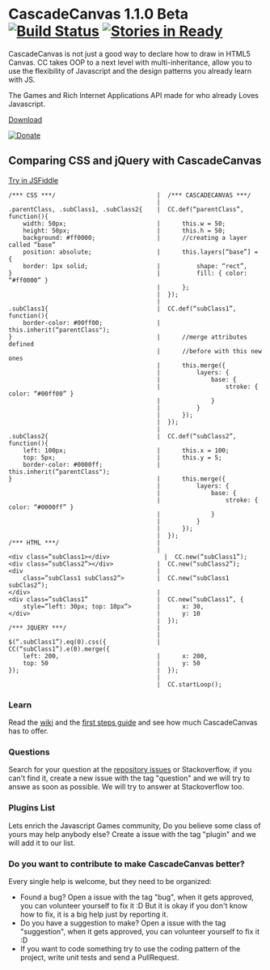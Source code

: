 # CascadeCanvas 1.1.0 Beta [![Build Status](https://travis-ci.org/CascadeCanvas/CascadeCanvas.png)](https://travis-ci.org/CascadeCanvas/CascadeCanvas) [![Stories in Ready](https://badge.waffle.io/CascadeCanvas/CascadeCanvas.png?label=ready)](http://waffle.io/CascadeCanvas/CascadeCanvas)

CascadeCanvas is not just a good way to declare how to draw in HTML5 Canvas. CC takes OOP to a next level with multi-inheritance, allow you to use the flexibility of Javascript and the design patterns you already learn with JS.

The Games and Rich Internet Applications API made for who already Loves Javascript.

[Download](https://rawgithub.com/CascadeCanvas/CascadeCanvas/master/cc.min.js)

[![Donate](https://www.paypalobjects.com/en_US/i/btn/btn_donate_LG.gif)](https://www.paypal.com/cgi-bin/webscr?cmd=_donations&business=H84XN5VYTBVYQ&lc=US&item_name=Cascade%20Canvas&currency_code=USD&bn=PP%2dDonationsBF%3abtn_donate_LG%2egif%3aNonHosted)

## Comparing CSS and jQuery with CascadeCanvas

[Try in JSFiddle](http://jsfiddle.net/H45b7/)
```
/*** CSS ***/                            |  /*** CASCADECANVAS ***/
                                         |
.parentClass, .subClass1, .subClass2{    |  CC.def(“parentClass”, function(){ 
    width: 50px;                         |      this.w = 50;
    height: 50px;                        |      this.h = 50;
    background: #ff0000;                 |      //creating a layer called “base”
    position: absolute;                  |      this.layers[“base”] = {
    border: 1px solid;                   |          shape: “rect”,
}										 |          fill: { color: “#ff0000” }
										 |      };
										 |  });
										 |
.subClass1{								 |  CC.def(“subClass1”, function(){
    border-color: #00ff00;				 |      this.inherit(“parentClass");
}										 |		//merge attributes defined
										 |		//before with this new ones
										 |		this.merge({
										 |		    layers: {
										 |			    base: {
										 |				    stroke: { color: “#00ff00” }
										 |				}
										 |			}
										 |		});
										 |	});
										 |
.subClass2{								 |	CC.def(“subClass2”, function(){
    left: 100px;						 |		this.x = 100;
    top: 5px; 							 |		this.y = 5;
    border-color: #0000ff;				 |		this.inherit(“parentClass");
}										 |		this.merge({
										 |			layers: {
										 |				base: {
										 |					stroke: { color: “#0000ff” }
										 |				}
										 |			}
										 |		});
										 |	});
/*** HTML ***/                           |  
                                         |
<div class=”subClass1></div>			   |  CC.new(“subClass1”);
<div class=”subClass2”></div>			 |	CC.new(“subClass2”);
<div 									 |
    class=”subClass1 subClass2”>         |	CC.new(“subClass1 subClas2”);
</div>									 |
<div class=”subClass1” 					 |	CC.new(“subClass1”, {
    style=”left: 30px; top: 10px”>       |      x: 30,
</div>									 |		y: 10
										 |	});
/*** JQUERY ***/                         |
                                         |
$(“.subClass1”).eq(0).css({				 |	CC(“subClass1”).e(0).merge({
    left: 200,							 |		x: 200,
    top: 50 							 |		y: 50
});										 |	});
										 |
										 |  CC.startLoop();
```
### Learn

Read the [wiki](https://github.com/CascadeCanvas/CascadeCanvas/wiki) and the [first steps guide](https://github.com/CascadeCanvas/CascadeCanvas/wiki/First-Steps) and see how much CascadeCanvas has to offer.

### Questions

Search for your question at the [repository issues](https://github.com/CascadeCanvas/CascadeCanvas/issues) or Stackoverflow, if you can't find it, create a new issue with the tag "question" and we will try to answe as soon as possible. We will try to answer at Stackoverflow too.

### Plugins List

Lets enrich the Javascript Games community, Do you believe some class of yours may help anybody else? Create a issue with the tag "plugin" and we will add it to our list.

### Do you want to contribute to make CascadeCanvas better?

Every single help is welcome, but they need to be organized:

* Found a bug? Open a issue with the tag "bug", when it gets approved, you can volunteer yourself to fix it :D
But it is okay if you don't know how to fix, it is a big help just by reporting it.
* Do you have a suggestion to make? Open a issue with the tag "suggestion", when it gets approved, you can volunteer yourself to fix it :D
* If you want to code something try to use the coding pattern of the project, write unit tests and send a PullRequest.

